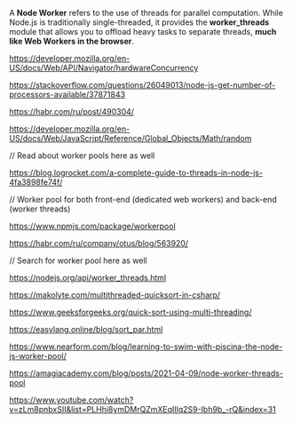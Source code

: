 A **Node Worker** refers to the use of threads for parallel computation. While Node.js is traditionally single-threaded, it provides the **worker_threads** module that allows you to offload heavy tasks to separate threads, **much like Web Workers in the browser**.

https://developer.mozilla.org/en-US/docs/Web/API/Navigator/hardwareConcurrency

https://stackoverflow.com/questions/26049013/node-js-get-number-of-processors-available/37871843

https://habr.com/ru/post/490304/

https://developer.mozilla.org/en-US/docs/Web/JavaScript/Reference/Global_Objects/Math/random

// Read about worker pools here as well

https://blog.logrocket.com/a-complete-guide-to-threads-in-node-js-4fa3898fe74f/

// Worker pool for both front-end (dedicated web workers) and back-end (worker threads)

https://www.npmjs.com/package/workerpool

https://habr.com/ru/company/otus/blog/563920/

// Search for worker pool here as well

https://nodejs.org/api/worker_threads.html

https://makolyte.com/multithreaded-quicksort-in-csharp/

https://www.geeksforgeeks.org/quick-sort-using-multi-threading/

https://easylang.online/blog/sort_par.html

https://www.nearform.com/blog/learning-to-swim-with-piscina-the-node-js-worker-pool/

https://amagiacademy.com/blog/posts/2021-04-09/node-worker-threads-pool

https://www.youtube.com/watch?v=zLm8pnbxSII&list=PLHhi8ymDMrQZmXEqIIlq2S9-Ibh9b_-rQ&index=31

